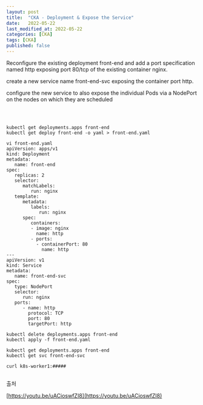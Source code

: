 ```yaml
---
layout: post
title:  "CKA - Deployment & Expose the Service"
date:   2022-05-22
last_modified_at: 2022-05-22
categories: [CKA]
tags: [CKA]
published: false
---
```


Reconfigure the existing deployment front-end and add a port specification named http exposing port 80/tcp of the 
existing container nginx.

create a new service name front-end-svc exposing the container port http.

configure the new service to also expose the individual Pods via a NodePort on the nodes on which they are scheduled

<br/>

```shell

kubectl get deployments.apps front-end
kubectl get deploy front-end -o yaml > front-end.yaml

vi front-end.yaml
apiVersion: apps/v1
kind: Deployment
metadata:
   name: front-end
spec:
   replicas: 2
   selector:
      matchLabels:
         run: nginx
   template:
      metadata:
         labels:
            run: nginx
      spec:
         containers:
         - image: nginx
           name: http
         - ports:
           - containerPort: 80
             name: http
---
apiVersion: v1
kind: Service
metadata:
   name: front-end-svc
spec:
   type: NodePort
   selector:
      run: nginx
   ports:
      - name: http
        protocol: TCP
        port: 80
        targetPort: http

kubectl delete deployments.apps front-end
kubectl apply -f front-end.yaml

kubectl get deployments.apps front-end
kubectl get svc front-end-svc

curl k8s-worker1:#####
      
```

출처

[https://youtu.be/uACioswfZI8](https://youtu.be/uACioswfZI8)